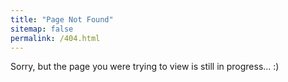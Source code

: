 ```yaml
---
title: "Page Not Found"
sitemap: false
permalink: /404.html
---
```


Sorry, but the page you were trying to view is still in progress... :)
